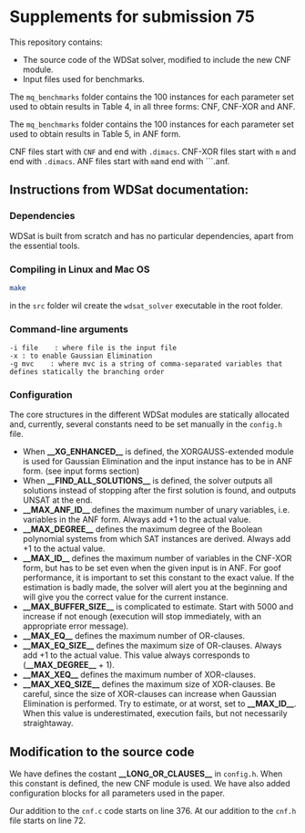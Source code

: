 # Supplements for submission 75
This repository contains:
* The source code of the WDSat solver, modified to include the new CNF module.
* Input files used for benchmarks.

The ```mq_benchmarks``` folder contains the 100 instances for each parameter set used to obtain results in Table 4, in all three forms: CNF, CNF-XOR and ANF.

The ```mq_benchmarks``` folder contains the 100 instances for each parameter set used to obtain results in Table 5, in ANF form.

CNF files start with ```CNF``` and end with ```.dimacs```. CNF-XOR files start with ```m``` and end with ```.dimacs```. ANF files start with ```m```and end with ```.anf.

## Instructions from WDSat documentation:
### Dependencies
WDSat is built from scratch and has no particular dependencies, apart from the essential tools. 

### Compiling in Linux and Mac OS
```bash
make
```
in the ```src``` folder wil create the ```wdsat_solver``` executable in the root folder.

### Command-line arguments
```
-i file    : where file is the input file
-x : to enable Gaussian Elimination
-g mvc    : where mvc is a string of comma-separated variables that defines statically the branching order
```

### Configuration
The core structures in the different WDSat modules are statically allocated and, currently, several constants need to be set manually in the ```config.h``` file.
* When __\_\_XG_ENHANCED\_\___ is defined, the XORGAUSS-extended module is used for Gaussian Elimination and the input instance has to be in ANF form. (see input forms section)
* When __\_\_FIND_ALL_SOLUTIONS\_\___ is defined, the solver outputs all solutions instead of stopping after the first solution is found, and outputs UNSAT at the end. 
* __\_\_MAX_ANF_ID\_\___ defines the maximum number of unary variables, i.e. variables in the ANF form. Always add +1 to the actual value.
* __\_\_MAX_DEGREE\_\___ defines the maximum degree of the Boolean polynomial systems from which SAT instances are derived. Always add +1 to the actual value.
* __\_\_MAX_ID\_\___ defines the maximum number of variables in the CNF-XOR form, but has to be set even when the given input is in ANF. For goof performance, it is important to set this constant to the exact value. If the estimation is badly made, the solver will alert you at the beginning and will give you the correct value for the current instance. 
* __\_\_MAX_BUFFER_SIZE\_\___ is complicated to estimate. Start with 5000 and increase if not enough (execution will stop immediately, with an appropriate error message).
* __\_\_MAX_EQ\_\___ defines the maximum number of OR-clauses. 
* __\_\_MAX_EQ_SIZE\_\___ defines the maximum size of OR-clauses. Always add +1 to the actual value. This value always corresponds to (__\_\_MAX_DEGREE\_\___ + 1).
* __\_\_MAX_XEQ\_\___ defines the maximum number of XOR-clauses. 
* __\_\_MAX_XEQ_SIZE\_\___ defines the maximum size of XOR-clauses. Be careful, since the size of XOR-clauses can increase when Gaussian Elimination is performed. Try to estimate, or at worst, set to __\_\_MAX_ID\_\___. When this value is underestimated, execution fails, but not necessarily straightaway. 

## Modification to the source code
We have defines the costant __\_\_LONG_OR_CLAUSES\_\___ in ```config.h```. When this constant is defined, the new CNF module is used. We have also added configuration blocks for all parameters used in the paper.

Our addition to the ```cnf.c``` code starts on line 376. At our addition to the ```cnf.h``` file starts on line 72.

